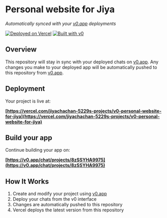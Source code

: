 # Personal website for Jiya

*Automatically synced with your [v0.app](https://v0.app) deployments*

[![Deployed on Vercel](https://img.shields.io/badge/Deployed%20on-Vercel-black?style=for-the-badge&logo=vercel)](https://vercel.com/jiyachachan-5229s-projects/v0-personal-website-for-jiya)
[![Built with v0](https://img.shields.io/badge/Built%20with-v0.app-black?style=for-the-badge)](https://v0.app/chat/projects/8zSSYHA9975)

## Overview

This repository will stay in sync with your deployed chats on [v0.app](https://v0.app).
Any changes you make to your deployed app will be automatically pushed to this repository from [v0.app](https://v0.app).

## Deployment

Your project is live at:

**[https://vercel.com/jiyachachan-5229s-projects/v0-personal-website-for-jiya](https://vercel.com/jiyachachan-5229s-projects/v0-personal-website-for-jiya)**

## Build your app

Continue building your app on:

**[https://v0.app/chat/projects/8zSSYHA9975](https://v0.app/chat/projects/8zSSYHA9975)**

## How It Works

1. Create and modify your project using [v0.app](https://v0.app)
2. Deploy your chats from the v0 interface
3. Changes are automatically pushed to this repository
4. Vercel deploys the latest version from this repository